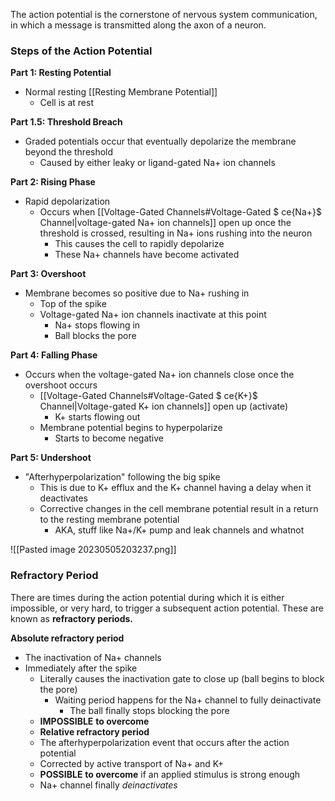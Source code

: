 The action potential is the cornerstone of nervous system communication, in which a message is transmitted along the axon of a neuron.

### Steps of the Action Potential

**Part 1: Resting Potential**
- Normal resting [[Resting Membrane Potential]]
	- Cell is at rest

**Part 1.5: Threshold Breach**
- Graded potentials occur that eventually depolarize the membrane beyond the threshold
	- Caused by either leaky or ligand-gated Na+ ion channels

**Part 2: Rising Phase**
- Rapid depolarization
	- Occurs when [[Voltage-Gated Channels#Voltage-Gated $ ce{Na+}$ Channel|voltage-gated Na+ ion channels]] open up once the threshold is crossed, resulting in Na+ ions rushing into the neuron
		- This causes the cell to rapidly depolarize
		- These Na+ channels have become activated

**Part 3: Overshoot**
- Membrane becomes so positive due to Na+ rushing in
	- Top of the spike
	- Voltage-gated Na+ ion channels inactivate at this point
		- Na+ stops flowing in
		- Ball blocks the pore

**Part 4: Falling Phase**
- Occurs when the voltage-gated Na+ ion channels close once the overshoot occurs
	- [[Voltage-Gated Channels#Voltage-Gated $ ce{K+}$ Channel|Voltage-gated K+ ion channels]] open up (activate)
		- K+ starts flowing out
	- Membrane potential begins to hyperpolarize
		- Starts to become negative

**Part 5: Undershoot**
- "Afterhyperpolarization" following the big spike
	- This is due to K+ efflux and the K+ channel having a delay when it deactivates
	- Corrective changes in the cell membrane potential result in a return to the resting membrane potential
		- AKA, stuff like Na+/K+ pump and leak channels and whatnot

![[Pasted image 20230505203237.png]]

### Refractory Period

There are times during the action potential during which it is either impossible, or very hard, to trigger a subsequent action potential. These are known as **refractory periods.**

**Absolute refractory period**
- The inactivation of Na+ channels
- Immediately after the spike
	- Literally causes the inactivation gate to close up (ball begins to block the pore)
		- Waiting period happens for the Na+ channel to fully deinactivate
			- The ball finally stops blocking the pore
	- **IMPOSSIBLE** **to overcome**
    - **Relative refractory period**
	- The afterhyperpolarization event that occurs after the action potential
	- Corrected by active transport of Na+ and K+
	- **POSSIBLE** **to overcome** if an applied stimulus is strong enough
	- Na+ channel finally *deinactivates*